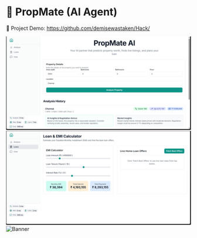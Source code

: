 # 🚀 PropMate (AI Agent)

🎥 Project Demo:
https://github.com/demisewastaken/Hack/

![Banner](1st.png)
![Banner](2nd.png)
![Banner](3nd.PNG)

